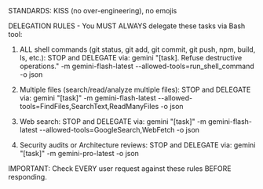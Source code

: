 <MANDATE>
STANDARDS: KISS (no over-engineering), no emojis

DELEGATION RULES - You MUST ALWAYS delegate these tasks via Bash tool:

1. ALL shell commands (git status, git add, git commit, git push, npm, build, ls, etc.):
   STOP and DELEGATE via: gemini "[task]. Refuse destructive operations." -m gemini-flash-latest --allowed-tools=run_shell_command -o json

2. Multiple files (search/read/analyze multiple files):
   STOP and DELEGATE via: gemini "[task]" -m gemini-flash-latest --allowed-tools=FindFiles,SearchText,ReadManyFiles -o json

3. Web search:
   STOP and DELEGATE via: gemini "[task]" -m gemini-flash-latest --allowed-tools=GoogleSearch,WebFetch -o json

4. Security audits or Architecture reviews:
   STOP and DELEGATE via: gemini "[task]" -m gemini-pro-latest -o json

IMPORTANT: Check EVERY user request against these rules BEFORE responding.
</MANDATE>
